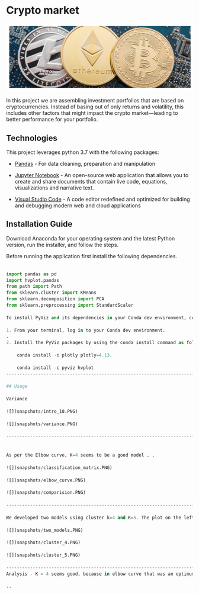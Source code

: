 # Crypto market

![](snapshots/intro_10.PNG)

In this project we are assembling investment portfolios that are based on cryptocurrencies. Instead of basing out of only returns and volatility, this includes other factors that might impact the crypto market—leading to better performance for your portfolio.


## Technologies

This project leverages python 3.7 with the following packages:

* [Pandas](https://pandas.pydata.org/) - For data cleaning, preparation and manipulation

* [Jupyter Notebook](https://jupyter.org/) - An open-source web application that allows you to create and share documents that contain live code, equations, visualizations and narrative text.

* [Visual Studio Code](https://code.visualstudio.com/) - A code editor redefined and optimized for building and debugging modern web and cloud applications

## Installation Guide

Download Anaconda for your operating system and the latest Python version, run the installer, and follow the steps.

Before running the application first install the following dependencies.

```python

import pandas as pd
import hvplot.pandas
from path import Path
from sklearn.cluster import KMeans
from sklearn.decomposition import PCA
from sklearn.preprocessing import StandardScaler

To install PyViz and its dependencies in your Conda dev environment, complete the following steps:

1. From your terminal, log in to your Conda dev environment.
.
2. Install the PyViz packages by using the conda install command as follows:
    
	conda install -c plotly plotly=4.13.
    
    conda install -c pyviz hvplot
-----------------------------------------------------------------------------------------------------------------------------------------------------

## Usage

Variance

![](snapshots/intro_10.PNG)

![](snapshots/variance.PNG)

-----------------------------------------------------------------------------------------------------------------------------------------------------


As per the Elbow curve, K=4 seems to be a good model . .

![](snapshots/classification_matrix.PNG)

![](snapshots/elbow_curve.PNG)

![](snapshots/comparision.PNG)

----------------------------------------------------------------------------------------------------------------------------------------------------

We developed two models using cluster k=4 and K=5. The plot on the left is created using k=4 and plot on right using k=5

![](snapshots/two_models.PNG)

![](snapshots/cluster_4.PNG)

![](snapshots/cluster_5.PNG)

-----------------------------------------------------------------------------------------------------------------------------------------------------
Analysis - K = 4 seems good, because in elbow curve that was an optimum number. Also, when K=5, the groups are overlapped with each other and not very segregated in comparision to K=4. Also, since it's the least value between 2 models. Hence, K=4 is better.

..
